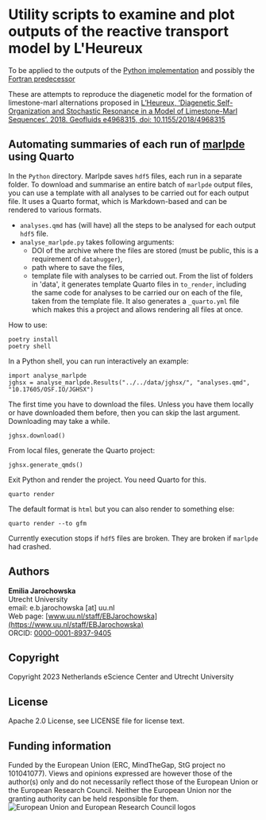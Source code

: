 # Utility scripts to examine and plot outputs of the reactive transport model by L'Heureux

To be applied to the outputs of the [Python implementation](https://github.com/MindTheGap-ERC/reactive-transport-model-for-limestone-marl-sequences)
and possibly the [Fortran predecessor](https://github.com/astro-turing/lheureux)

These are attempts to reproduce the diagenetic model for the formation of limestone-marl alternations proposed in [L’Heureux, ‘Diagenetic Self-Organization and Stochastic Resonance in a Model of Limestone-Marl Sequences’. 2018. Geofluids e4968315, doi: 10.1155/2018/4968315](https://www.hindawi.com/journals/geofluids/2018/4968315/)

## Automating summaries of each run of [marlpde](https://github.com/MindTheGap-ERC/reactive-transport-model-for-limestone-marl-sequences) using Quarto

In the `Python` directory. Marlpde saves `hdf5` files, each run in a separate folder. To download and summarise an entire batch of `marlpde` output files, you can use a template with all analyses to be carried out for each output file. It uses a Quarto format, which is Markdown-based and can be rendered to various formats. 
- `analyses.qmd` has (will have) all the steps to be analysed for each output `hdf5` file.
- `analyse_marlpde.py` takes following arguments: 
    -   DOI of the archive where the files are stored (must be public, this is a requirement of `datahugger`), 
    -   path where to save the files,
    -   template file with analyses to be carried out.
From the list of folders in 'data', it generates template Quarto files in `to_render`, including the same code for analyses to be carried our on each of the file, taken from the template file. It also generates a `_quarto.yml` file which makes this a project and allows rendering all files at once.

How to use:
```
poetry install
poetry shell
```
In a Python shell, you can run interactively an example:
```
import analyse_marlpde
jghsx = analyse_marlpde.Results("../../data/jghsx/", "analyses.qmd", "10.17605/OSF.IO/JGHSX")
```
The first time you have to download the files. Unless you have them locally or have downloaded them before, then you can skip the last argument. Downloading may take a while.
```
jghsx.download()
```
From local files, generate the Quarto project:
```
jghsx.generate_qmds()
```
Exit Python and render the project. You need Quarto for this.
```
quarto render
```
The default format is `html` but you can also render to something else:
```
quarto render --to gfm
```
Currently execution stops if `hdf5` files are broken. They are broken if `marlpde` had crashed. 

## Authors

__Emilia Jarochowska__  
Utrecht University  
email: e.b.jarochowska [at] uu.nl  
Web page: [www.uu.nl/staff/EBJarochowska](https://www.uu.nl/staff/EBJarochowska)  
ORCID: [0000-0001-8937-9405](https://orcid.org/0000-0001-8937-9405)

## Copyright

Copyright 2023 Netherlands eScience Center and Utrecht University

## License

Apache 2.0 License, see LICENSE file for license text.

## Funding information

Funded by the European Union (ERC, MindTheGap, StG project no 101041077). Views and opinions expressed are however those of the author(s) only and do not necessarily reflect those of the European Union or the European Research Council. Neither the European Union nor the granting authority can be held responsible for them.
![European Union and European Research Council logos](https://erc.europa.eu/sites/default/files/2023-06/LOGO_ERC-FLAG_FP.png)
